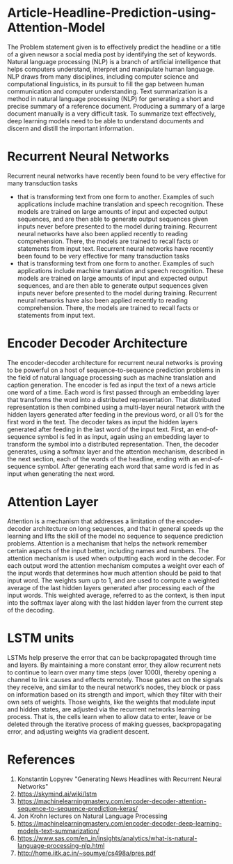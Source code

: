 # Article-Headline-Prediction-using-Attention-Model

The Problem statement given is to effectively predict the headline or a title of a given newsor a social media post by identifying the set of keywords.
Natural language processing (NLP) is a branch of artificial intelligence that helps computers understand, interpret and manipulate human language. NLP draws from many disciplines, including computer science and computational linguistics, in its pursuit to fill the gap between human communication and computer understanding.
Text summarization is a method in natural language processing (NLP) for generating a short and precise summary of a reference document. Producing a summary of a large document manually is a very difficult task. 
To summarize text effectively, deep learning models need to be able to understand documents and discern and distill the important information. 

# Recurrent Neural Networks
Recurrent neural networks have recently been found to be very effective for many transduction tasks
- that is transforming text from one form to another. Examples of such applications include machine
translation and speech recognition. These models are trained on large amounts of input and
expected output sequences, and are then able to generate output sequences given inputs never before
presented to the model during training.
Recurrent neural networks have also been applied recently to reading comprehension. There, the
models are trained to recall facts or statements from input text.
Recurrent neural networks have recently been found to be very effective for many transduction tasks
- that is transforming text from one form to another. Examples of such applications include machine
translation and speech recognition. These models are trained on large amounts of input and
expected output sequences, and are then able to generate output sequences given inputs never before
presented to the model during training.
Recurrent neural networks have also been applied recently to reading comprehension. There, the
models are trained to recall facts or statements from input text.


# Encoder Decoder Architecture
The encoder-decoder architecture for recurrent neural networks is proving to be powerful on a host of sequence-to-sequence prediction problems in the field of natural language processing such as machine translation and caption generation. The encoder is fed as input the text of a news article one word of a time. Each word is first passed
through an embedding layer that transforms the word into a distributed representation. That distributed representation is then combined using a multi-layer neural network with the hidden layers
generated after feeding in the previous word, or all 0’s for the first word in the text.
The decoder takes as input the hidden layers generated after feeding in the last word of the input text.
First, an end-of-sequence symbol is fed in as input, again using an embedding layer to transform the
symbol into a distributed representation. Then, the decoder generates, using a softmax layer and the
attention mechanism, described in the next section, each of the words of the headline, ending with
an end-of-sequence symbol. After generating each word that same word is fed in as input when
generating the next word.


# Attention Layer
Attention is a mechanism that addresses a limitation of the encoder-decoder architecture on long sequences, and that in general speeds up the learning and lifts the skill of the model no sequence to sequence prediction problems. Attention is a mechanism that helps the network remember certain aspects of the input better, including names and numbers. The attention mechanism is used when outputting each word in the
decoder. For each output word the attention mechanism computes a weight over each of the input
words that determines how much attention should be paid to that input word. The weights sum up to
1, and are used to compute a weighted average of the last hidden layers generated after processing
each of the input words. This weighted average, referred to as the context, is then input into the
softmax layer along with the last hidden layer from the current step of the decoding.

# LSTM units
LSTMs help preserve the error that can be backpropagated through time and layers. By maintaining a more constant error, they allow recurrent nets to continue to learn over many time steps (over 1000), thereby opening a channel to link causes and effects remotely.
Those gates act on the signals they receive, and similar to the neural network’s nodes, they block or pass on information based on its strength and import, which they filter with their own sets of weights. Those weights, like the weights that modulate input and hidden states, are adjusted via the recurrent networks learning process. That is, the cells learn when to allow data to enter, leave or be deleted through the iterative process of making guesses, backpropagating error, and adjusting weights via gradient descent.


# References
1. Konstantin Lopyrev "Generating News Headlines with Recurrent Neural Networks"
2. https://skymind.ai/wiki/lstm
3. https://machinelearningmastery.com/encoder-decoder-attention-sequence-to-sequence-prediction-keras/
4. Jon Krohn lectures on Natural Language Processing
5. https://machinelearningmastery.com/encoder-decoder-deep-learning-models-text-summarization/
6. https://www.sas.com/en_in/insights/analytics/what-is-natural-language-processing-nlp.html
7. http://home.iitk.ac.in/~soumye/cs498a/pres.pdf




